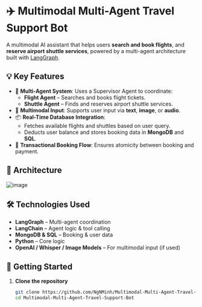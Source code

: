 # ✈️ Multimodal Multi-Agent Travel Support Bot

A multimodal AI assistant that helps users **search and book flights**, and **reserve airport shuttle services**, powered by a multi-agent architecture built with [LangGraph](https://github.com/langchain-ai/langgraph).

## 💡 Key Features

- 🤖 **Multi-Agent System**: Uses a Supervisor Agent to coordinate:
  - **Flight Agent** – Searches and books flight tickets.
  - **Shuttle Agent** – Finds and reserves airport shuttle services.
- 🧠 **Multimodal Input**: Supports user input via **text**, **image**, or **audio**.
- 📦 **Real-Time Database Integration**:
  - Fetches available flights and shuttles based on user query.
  - Deducts user balance and stores booking data in **MongoDB** and **SQL**.
- 🔁 **Transactional Booking Flow**: Ensures atomicity between booking and payment.

## 📌 Architecture
![image](https://github.com/user-attachments/assets/869d0a8c-36f3-4fbe-bd21-d4971443e8b3)


## 🛠️ Technologies Used

- **LangGraph** – Multi-agent coordination
- **LangChain** – Agent logic & tool calling
- **MongoDB & SQL** – Booking & user data
- **Python** – Core logic
- **OpenAI / Whisper / Image Models** – For multimodal input (if used)

## 🚀 Getting Started

1. **Clone the repository**
   ```bash
   git clone https://github.com/NgNMinh/Multimodal-Multi-Agent-Travel-Support-Bot.git
   cd Multimodal-Multi-Agent-Travel-Support-Bot


